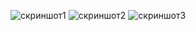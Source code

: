![скриншот1](https://drive.google.com/open?id=1RDy7ZkvoFfyvVwmtmhv4HpYgdTHYR5M0 "скриншот1")
![скриншот2](https://drive.google.com/open?id=1IehKsgwD4juzZzVHXj81UNVq3NFoThbK "скриншот2")
![скриншот3](https://drive.google.com/open?id=1wGEFkNTEJLGdlJF0kOBGIniPdkLIQWhq"скриншот3")
